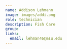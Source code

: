 ```yaml
---
name: Addison Lehmann
image: images/addi.png
role: technician
description: Fish Care
group:
links:
  email: lehman46@msu.edu
---
```

